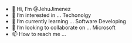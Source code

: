 - 👋 Hi, I’m @JehuJimenez
- 👀 I’m interested in ... Techonolgy
- 🌱 I’m currently learning ... Software Developing
- 💞️ I’m looking to collaborate on ... Microsoft
- 📫 How to reach me ...

<!---
JehuJimenez/JehuJimenez is a ✨ special ✨ repository because its `README.md` (this file) appears on your GitHub profile.
You can click the Preview link to take a look at your changes.
--->
